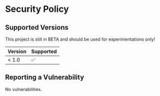 # Security Policy

## Supported Versions

This project is still in BETA and should be used for experimentations only!

| Version | Supported          |
| ------- | ------------------ |
| < 1.0   | :white_check_mark: |

## Reporting a Vulnerability

No vulnerabilities.
